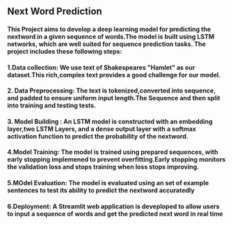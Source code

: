 ## Next Word Prediction 

#### This Project aims to develop a deep learning model for predicting the nextword in a given sequence of words.The model is built using  LSTM networks, which are well suited for sequence prediction tasks. The project includes these following steps:

####  1.Data collection: We use text of Shakespeares "Hamlet" as our dataset.This rich,complex text provides a good challenge for our model.
#### 2. Data Preprocessing: The text is tokenized,converted into sequence, and padded to ensure uniform input length.The Sequence and then split into training and testing tests.

#### 3. Model Building : An LSTM model is constructed with an embedding layer,two LSTM Layers, and a dense output layer with a softmax activation function to predict the probability of the nextword.

#### 4.Model Training: The model is trained using prepared sequences, with early stopping implemened to prevent overfitting.Early stopping  monitors the validation loss and stops training when loss stops improving.

#### 5.MOdel Evaluation: The model is evaluated using an set of example sentences to test its ability to predict the nextword accuratedly

#### 6.Deployment: A Streamlit web application is deveploped to allow users to input a sequence of words and get the predicted next word in real time
